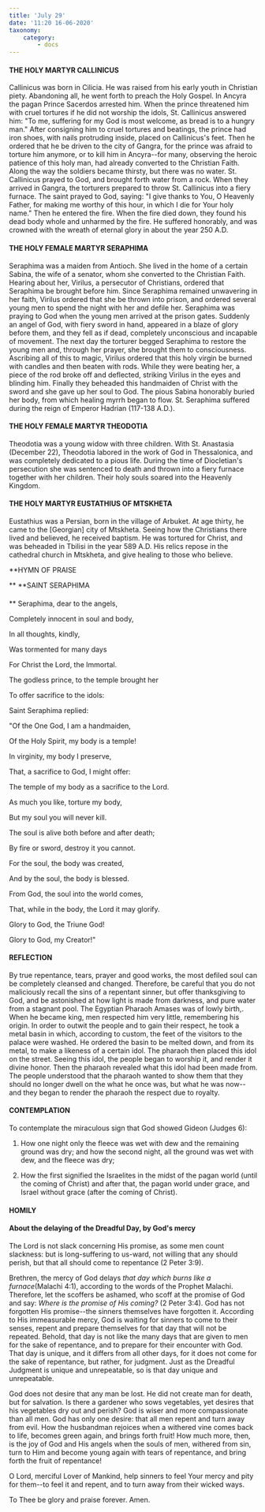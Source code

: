 ```yaml
---
title: 'July 29'
date: '11:20 16-06-2020'
taxonomy:
    category:
        - docs
---
```


#### THE HOLY MARTYR CALLINICUS

Callinicus was born in Cilicia. He was raised from his early youth in Christian piety. Abandoning all, he went forth to preach the Holy Gospel. In Ancyra the pagan Prince Sacerdos arrested him. When the prince threatened him with cruel tortures if he did not worship the idols, St. Callinicus answered him: "To me, suffering for my God is most welcome, as bread is to a hungry man." After consigning him to cruel tortures and beatings, the prince had iron shoes, with nails protruding inside, placed on Callinicus's feet. Then he ordered that he be driven to the city of Gangra, for the prince was afraid to torture him anymore, or to kill him in Ancyra--for many, observing the heroic patience of this holy man, had already converted to the Christian Faith. Along the way the soldiers became thirsty, but there was no water. St. Callinicus prayed to God, and brought forth water from a rock. When they arrived in Gangra, the torturers prepared to throw St. Callinicus into a fiery furnace. The saint prayed to God, saying: "I give thanks to You, O Heavenly Father, for making me worthy of this hour, in which I die for Your holy name." Then he entered the fire. When the fire died down, they found his dead body whole and unharmed by the fire. He suffered honorably, and was crowned with the wreath of eternal glory in about the year 250 A.D.

#### THE HOLY FEMALE MARTYR SERAPHIMA

Seraphima was a maiden from Antioch. She lived in the home of a certain Sabina, the wife of a senator, whom she converted to the Christian Faith. Hearing about her, Virilus, a persecutor of Christians, ordered that Seraphima be brought before him. Since Seraphima remained unwavering in her faith, Virilus ordered that she be thrown into prison, and ordered several young men to spend the night with her and defile her. Seraphima was praying to God when the young men arrived at the prison gates. Suddenly an angel of God, with fiery sword in hand, appeared in a blaze of glory before them, and they fell as if dead, completely unconscious and incapable of movement. The next day the torturer begged Seraphima to restore the young men and, through her prayer, she brought them to consciousness. Ascribing all of this to magic, Virilus ordered that this holy virgin be burned with candles and then beaten with rods. While they were beating her, a piece of the rod broke off and deflected, striking Virilus in the eyes and blinding him. Finally they beheaded this handmaiden of Christ with the sword and she gave up her soul to God. The pious Sabina honorably buried her body, from which healing myrrh began to flow. St. Seraphima suffered during the reign of Emperor Hadrian (117-138 A.D.).

#### THE HOLY FEMALE MARTYR THEODOTIA

Theodotia was a young widow with three children. With St. Anastasia (December 22), Theodotia labored in the work of God in Thessalonica, and was completely dedicated to a pious life. During the time of Diocletian's persecution she was sentenced to death and thrown into a fiery furnace together with her children. Their holy souls soared into the Heavenly Kingdom.

#### THE HOLY MARTYR EUSTATHIUS OF MTSKHETA

Eustathius was a Persian, born in the village of Arbuket. At age thirty, he came to the [Georgian] city of Mtskheta. Seeing how the Christians there lived and believed, he received baptism. He was tortured for Christ, and was beheaded in Tbilisi in the year 589 A.D. His relics repose in the cathedral church in Mtskheta, and give healing to those who believe.


**HYMN OF PRAISE
 
**
**SAINT SERAPHIMA
####  
**
Seraphima, dear to the angels,
 

Completely innocent in soul and body,
 

In all thoughts, kindly,
 

Was tormented for many days
 

For Christ the Lord, the Immortal.
 

The godless prince, to the temple brought her
 

To offer sacrifice to the idols:
 

Saint Seraphima replied:
 

"Of the One God, I am a handmaiden,
 

Of the Holy Spirit, my body is a temple!
 

In virginity, my body I preserve,
 

That, a sacrifice to God, I might offer:
 

The temple of my body as a sacrifice to the Lord.
 

As much you like, torture my body,
 

But my soul you will never kill.
 

The soul is alive both before and after death;
 

By fire or sword, destroy it you cannot.
 

For the soul, the body was created,
 

And by the soul, the body is blessed.
 

From God, the soul into the world comes,
 

That, while in the body, the Lord it may glorify.
 

Glory to God, the Triune God!
 

Glory to God, my Creator!"
 

#### REFLECTION

By true repentance, tears, prayer and good works, the most defiled soul can be completely cleansed and changed. Therefore, be careful that you do not maliciously recall the sins of a repentant sinner, but offer thanksgiving to God, and be astonished at how light is made from darkness, and pure water from a stagnant pool. The Egyptian Pharaoh Amases was of lowly birth,. When he became king, men respected him very little, remembering his origin. In order to outwit the people and to gain their respect, he took a metal basin in which, according to custom, the feet of the visitors to the palace were washed. He ordered the basin to be melted down, and from its metal, to make a likeness of a certain idol. The pharaoh then placed this idol on the street. Seeing this idol, the people began to worship it, and render it divine honor. Then the pharaoh revealed what this idol had been made from. The people understood that the pharaoh wanted to show them that they should no longer dwell on the what he once was, but what he was now--and they began to render the pharaoh the respect due to royalty.


#### CONTEMPLATION


To contemplate the miraculous sign that God showed Gideon (Judges 6):

1.  How one night only the fleece was wet with dew and the remaining ground was dry; and how the second night, all the ground was wet with dew, and the fleece was dry;

1.  How the first signified the Israelites in the midst of the pagan world (until the coming of Christ) and after that, the pagan world under grace, and Israel without grace (after the coming of Christ).


#### HOMILY


#### About the delaying of the Dreadful Day, by God's mercy

The Lord is not slack concerning His promise, as some men count slackness: but is long-suffering to us-ward, not willing that any should perish, but that all should come to repentance (2 Peter 3:9).

Brethren, the mercy of God delays *that day which burns like a furnace*(Malachi 4:1), according to the words of the Prophet Malachi. Therefore, let the scoffers be ashamed, who scoff at the promise of God and say: *Where is the promise of His coming?* (2 Peter 3:4). God has not forgotten His promise--the sinners themselves have forgotten it. According to His immeasurable mercy, God is waiting for sinners to come to their senses, repent and prepare themselves for that day that will not be repeated. Behold, that day is not like the many days that are given to men for the sake of repentance, and to prepare for their encounter with God. That day is unique, and it differs from all other days, for it does not come for the sake of repentance, but rather, for judgment. Just as the Dreadful Judgment is unique and unrepeatable, so is that day unique and unrepeatable.

God does not desire that any man be lost. He did not create man for death, but for salvation. Is there a gardener who sows vegetables, yet desires that his vegetables dry out and perish? God is wiser and more compassionate than all men. God has only one desire: that all men repent and turn away from evil. How the husbandman rejoices when a withered vine comes back to life, becomes green again, and brings forth fruit! How much more, then, is the joy of God and His angels when the souls of men, withered from sin, turn to Him and become young again with tears of repentance, and bring forth the fruit of repentance!

O Lord, merciful Lover of Mankind, help sinners to feel Your mercy and pity for them--to feel it and repent, and to turn away from their wicked ways.

To Thee be glory and praise forever. Amen.
